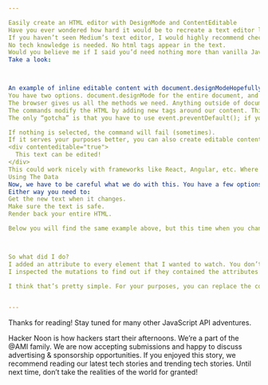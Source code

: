 ```yaml
---

Easily create an HTML editor with DesignMode and ContentEditable
Have you ever wondered how hard it would be to recreate a text editor like the one we use right here on Medium?
If you haven’t seen Medium’s text editor, I would highly recommend checking it out. You are able to write, edit, and style your content (within Medium’s provided styles) right here in your browser.
No tech knowledge is needed. No html tags appear in the text.
Would you believe me if I said you’d need nothing more than vanilla JavaScript, CSS, and HTML?
Take a look:



An example of inline editable content with document.designModeHopefully that example demonstrated a few things for you:
You have two options. document.designMode for the entire document, and element.contentEditable for just one element.
The browser gives us all the methods we need. Anything outside of document.execCommand is simply for demonstration purposes and error handling.
The commands modify the HTML by adding new tags around our content. This allows us to use CSS to style those tags. So simple.
The only “gotcha” is that you have to use event.preventDefault(); if you trigger the command from a button click. Otherwise the focus will shift to the button and the command will fail.

If nothing is selected, the command will fail (sometimes).
If it serves your purposes better, you can also create editable content with HTML.
<div contenteditable="true">
  This text can be edited!
</div>
This could work nicely with frameworks like React, Angular, etc. Where you could use a component’s state to control if the content is editable.
Using The Data
Now, we have to be careful what we do with this. You have a few options here: Take the entire edited content, strip out anything dangerous (like JavaScript) and render what you are given, or you can come up with a system of grabbing the changed data individually.
Either way you need to:
Get the new text when it changes.
Make sure the text is safe.
Render back your entire HTML.

Below you will find the same example above, but this time when you change the text there will be some information logged to the console. I am using the MutationObserver API to watch for these changes.



So what did I do?
I added an attribute to every element that I wanted to watch. You don’t have to do this, but it lets you hone in on specific editable items. If you do this, be careful not to turn on edit mode for tags you aren’t watching for changes.
I inspected the mutations to find out if they contained the attributes I was looking for. If they did, I sent that element’s attribute name and new content to the output (in this case, the console).

I think that’s pretty simple. For your purposes, you can replace the console with a backend service that saves the changes. You’ll want to make sure no dangerous JavaScript has been added, so that it doesn’t open you up to XSS attacks.


---
```


Thanks for reading! Stay tuned for many other JavaScript API adventures.


Hacker Noon is how hackers start their afternoons. We’re a part of the @AMI family. We are now accepting submissions and happy to discuss advertising & sponsorship opportunities.
If you enjoyed this story, we recommend reading our latest tech stories and trending tech stories. Until next time, don’t take the realities of the world for granted!

